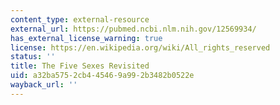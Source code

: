 ```yaml
---
content_type: external-resource
external_url: https://pubmed.ncbi.nlm.nih.gov/12569934/
has_external_license_warning: true
license: https://en.wikipedia.org/wiki/All_rights_reserved
status: ''
title: The Five Sexes Revisited
uid: a32ba575-2cb4-4546-9a99-2b3482b0522e
wayback_url: ''
---
```

